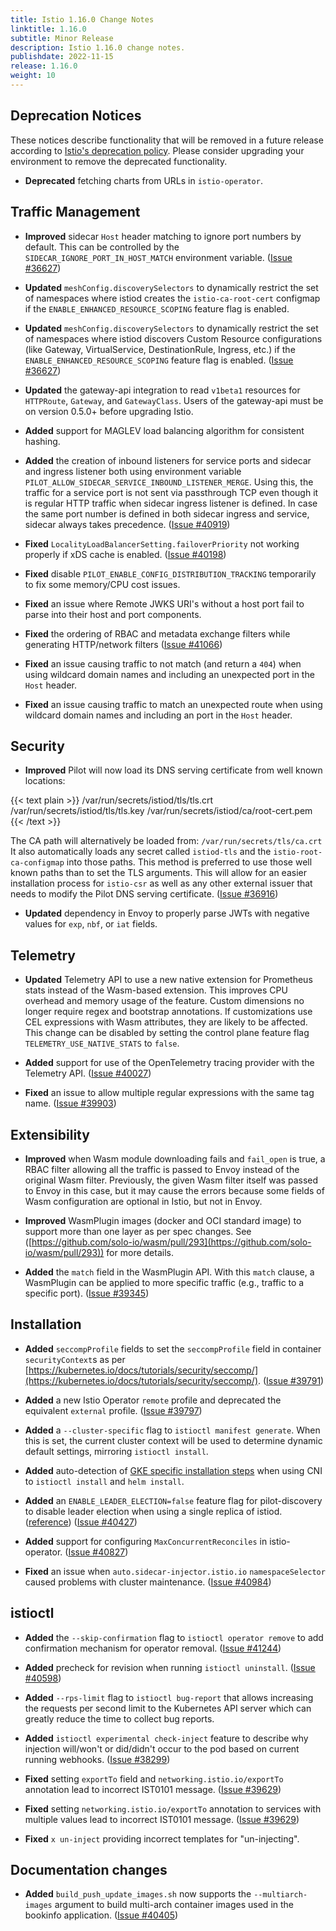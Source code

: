 ```yaml
---
title: Istio 1.16.0 Change Notes
linktitle: 1.16.0
subtitle: Minor Release
description: Istio 1.16.0 change notes.
publishdate: 2022-11-15
release: 1.16.0
weight: 10
---
```


## Deprecation Notices

These notices describe functionality that will be removed in a future release according to [Istio's deprecation policy](/docs/releases/feature-stages/#feature-phase-definitions). Please consider upgrading your environment to remove the deprecated functionality.

- **Deprecated** fetching charts from URLs in `istio-operator`.

## Traffic Management

- **Improved** sidecar `Host` header matching to ignore port numbers by default. This can be controlled by the `SIDECAR_IGNORE_PORT_IN_HOST_MATCH` environment variable. ([Issue #36627](https://github.com/istio/istio/issues/36627))

- **Updated** `meshConfig.discoverySelectors` to dynamically restrict the set of namespaces where istiod creates the `istio-ca-root-cert` configmap
  if the `ENABLE_ENHANCED_RESOURCE_SCOPING` feature flag is enabled.

- **Updated** `meshConfig.discoverySelectors` to dynamically restrict the set of namespaces where istiod discovers Custom Resource configurations
  (like Gateway, VirtualService, DestinationRule, Ingress, etc.) if the `ENABLE_ENHANCED_RESOURCE_SCOPING` feature flag is enabled.
  ([Issue #36627](https://github.com/istio/istio/issues/36627))

- **Updated** the gateway-api integration to read `v1beta1` resources for `HTTPRoute`, `Gateway`, and `GatewayClass`. Users of the gateway-api must
  be on version 0.5.0+ before upgrading Istio.

- **Added** support for MAGLEV load balancing algorithm for consistent hashing.

- **Added** the creation of inbound listeners for service ports and sidecar
  and ingress listener both using environment variable
  `PILOT_ALLOW_SIDECAR_SERVICE_INBOUND_LISTENER_MERGE`.
  Using this, the traffic for a service port is not sent via passthrough TCP even
  though it is regular HTTP traffic when sidecar ingress listener is defined.
  In case the same port number is defined in both sidecar ingress and service,
  sidecar always takes precedence.
  ([Issue #40919](https://github.com/istio/istio/issues/40919))

- **Fixed** `LocalityLoadBalancerSetting.failoverPriority` not working properly if xDS cache is enabled.
  ([Issue #40198](https://github.com/istio/istio/issues/40198))

- **Fixed** disable `PILOT_ENABLE_CONFIG_DISTRIBUTION_TRACKING` temporarily to fix some memory/CPU cost issues.

- **Fixed** an issue where Remote JWKS URI's without a host port fail to parse into their host and port components.

- **Fixed** the ordering of RBAC and metadata exchange filters while generating HTTP/network filters
  ([Issue #41066](https://github.com/istio/istio/issues/41066))

- **Fixed** an issue causing traffic to not match (and return a `404`) when using wildcard domain names and including an unexpected port in the `Host` header.

- **Fixed** an issue causing traffic to match an unexpected route when using wildcard domain names and including an port in the `Host` header.

## Security

- **Improved** Pilot will now load its DNS serving certificate from well known locations:

{{< text plain >}}
/var/run/secrets/istiod/tls/tls.crt
/var/run/secrets/istiod/tls/tls.key
/var/run/secrets/istiod/ca/root-cert.pem
{{< /text >}}

The CA path will alternatively be loaded from: `/var/run/secrets/tls/ca.crt`
It also automatically loads any secret called `istiod-tls` and the `istio-root-ca-configmap` into those paths.
This method is preferred to use those well known paths than to set the TLS arguments.
This will allow for an easier installation process for `istio-csr` as well as any other external issuer that needs to modify
the Pilot DNS serving certificate. ([Issue #36916](https://github.com/istio/istio/issues/36916))

- **Updated** dependency in Envoy to properly parse JWTs with negative values for `exp`, `nbf`, or `iat` fields.

## Telemetry

- **Updated** Telemetry API to use a new native extension for Prometheus stats
  instead of the Wasm-based extension. This improves CPU overhead and memory
  usage of the feature. Custom dimensions no longer require regex and bootstrap
  annotations. If customizations use CEL expressions with Wasm attributes, they
  are likely to be affected. This change can be disabled by setting the control
  plane feature flag `TELEMETRY_USE_NATIVE_STATS` to `false`.

- **Added** support for use of the OpenTelemetry tracing provider with the Telemetry API.
  ([Issue #40027](https://github.com/istio/istio/issues/40027))

- **Fixed** an issue to allow multiple regular expressions with the same tag name.
  ([Issue #39903](https://github.com/istio/istio/issues/39903))

## Extensibility

- **Improved** when Wasm module downloading fails and `fail_open` is true, a RBAC filter allowing all the traffic is passed to Envoy instead of the original Wasm filter.
  Previously, the given Wasm filter itself was passed to Envoy in this case, but it may cause the errors because some fields of Wasm configuration are optional in Istio, but not in Envoy.

- **Improved** WasmPlugin images (docker and OCI standard image) to support more than one layer as per spec changes.
  See ([https://github.com/solo-io/wasm/pull/293](https://github.com/solo-io/wasm/pull/293)) for more details.

- **Added** the `match` field in the WasmPlugin API. With this `match` clause, a WasmPlugin can be applied to more specific traffic (e.g., traffic to a specific port).
  ([Issue #39345](https://github.com/istio/istio/issues/39345))

## Installation

- **Added** `seccompProfile` fields to set the `seccompProfile` field in container
  `securityContext`s as per [https://kubernetes.io/docs/tutorials/security/seccomp/](https://kubernetes.io/docs/tutorials/security/seccomp/).
  ([Issue #39791](https://github.com/istio/istio/issues/39791))

- **Added** a new Istio Operator `remote` profile and deprecated the equivalent `external` profile. ([Issue #39797](https://github.com/istio/istio/issues/39797))

- **Added** a `--cluster-specific` flag to `istioctl manifest generate`. When this is set, the current cluster context will be used to determine dynamic default settings, mirroring `istioctl install`.

- **Added** auto-detection of [GKE specific installation steps](/docs/setup/additional-setup/cni/#hosted-kubernetes-settings) when using CNI to `istioctl install` and `helm install`.

- **Added** an `ENABLE_LEADER_ELECTION=false` feature flag for pilot-discovery to disable leader election when using a single replica of istiod.
  ([reference](/docs/reference/commands/pilot-discovery/)) ([Issue #40427](https://github.com/istio/istio/issues/40427))

- **Added** support for configuring `MaxConcurrentReconciles` in istio-operator. ([Issue #40827](https://github.com/istio/istio/issues/40827))

- **Fixed** an issue when `auto.sidecar-injector.istio.io` `namespaceSelector` caused problems with cluster maintenance. ([Issue #40984](https://github.com/istio/istio/issues/40984))

## istioctl

- **Added** the `--skip-confirmation` flag to `istioctl operator remove` to add confirmation mechanism for operator removal. ([Issue #41244](https://github.com/istio/istio/issues/41244))

- **Added** precheck for revision when running `istioctl uninstall`. ([Issue #40598](https://github.com/istio/istio/issues/40598))

- **Added** `--rps-limit` flag to `istioctl bug-report` that allows increasing
  the requests per second limit to the Kubernetes API server which can greatly
  reduce the time to collect bug reports.

- **Added** `istioctl experimental check-inject` feature to describe why injection will/won't or did/didn't occur to the pod based on current running webhooks.
  ([Issue #38299](https://github.com/istio/istio/issues/38299))

- **Fixed** setting `exportTo` field and `networking.istio.io/exportTo` annotation lead to incorrect IST0101 message.
  ([Issue #39629](https://github.com/istio/istio/issues/39629))

- **Fixed** setting `networking.istio.io/exportTo` annotation to services with multiple values lead to incorrect IST0101 message.
  ([Issue #39629](https://github.com/istio/istio/issues/39629))

- **Fixed** `x un-inject` providing incorrect templates for "un-injecting".

## Documentation changes

- **Added** `build_push_update_images.sh` now supports the `--multiarch-images` argument to build multi-arch container images used in the bookinfo application.
  ([Issue #40405](https://github.com/istio/istio/issues/40405))
